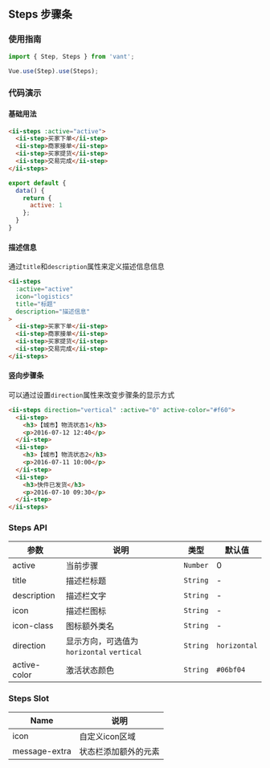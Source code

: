 ## Steps 步骤条

### 使用指南
``` javascript
import { Step, Steps } from 'vant';

Vue.use(Step).use(Steps);
```

### 代码演示

#### 基础用法

```html
<ii-steps :active="active">
  <ii-step>买家下单</ii-step>
  <ii-step>商家接单</ii-step>
  <ii-step>买家提货</ii-step>
  <ii-step>交易完成</ii-step>
</ii-steps>
```

```javascript
export default {
  data() {
    return {
      active: 1
    };
  }
}
```

#### 描述信息

通过`title`和`description`属性来定义描述信息信息

```html
<ii-steps
  :active="active"
  icon="logistics"
  title="标题"
  description="描述信息"
>
  <ii-step>买家下单</ii-step>
  <ii-step>商家接单</ii-step>
  <ii-step>买家提货</ii-step>
  <ii-step>交易完成</ii-step>
</ii-steps>
```

#### 竖向步骤条
可以通过设置`direction`属性来改变步骤条的显示方式

```html
<ii-steps direction="vertical" :active="0" active-color="#f60">
  <ii-step>
    <h3>【城市】物流状态1</h3>
    <p>2016-07-12 12:40</p>
  </ii-step>
  <ii-step>
    <h3>【城市】物流状态2</h3>
    <p>2016-07-11 10:00</p>
  </ii-step>
  <ii-step>
    <h3>快件已发货</h3>
    <p>2016-07-10 09:30</p>
  </ii-step>
</ii-steps>
```

### Steps API

| 参数 | 说明 | 类型 | 默认值 |
|-----------|-----------|-----------|-------------|
| active | 当前步骤 | `Number` | 0 |
| title | 描述栏标题 | `String` | - |
| description | 描述栏文字 | `String` | - |
| icon | 描述栏图标 | `String` | - |
| icon-class | 图标额外类名 | `String` | - |
| direction | 显示方向，可选值为 `horizontal` `vertical` | `String` | `horizontal` |
| active-color | 激活状态颜色 | `String` | `#06bf04` |

### Steps Slot

| Name | 说明 |
|-----------|-----------|
| icon | 自定义icon区域 |
| message-extra | 状态栏添加额外的元素 |
